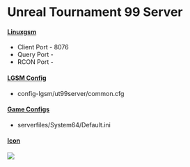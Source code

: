 # Unreal Tournament 99 Server
#### [Linuxgsm](https://linuxgsm.com/servers/ut99server/)
  * Client Port - 8076
  * Query Port - 
  * RCON Port - 
  
#### [LGSM Config](https://github.com/GameServerManagers/LinuxGSM/tree/master/lgsm/config-default/config-lgsm/ut99server)
  * config-lgsm/ut99server/common.cfg

#### [Game Configs](https://github.com/GameServerManagers/Game-Server-Configs/tree/main/ut99)
  * serverfiles/System64/Default.ini

#### [Icon](../icons/ut-icon.png)
![](../icons/ut-icon.png)